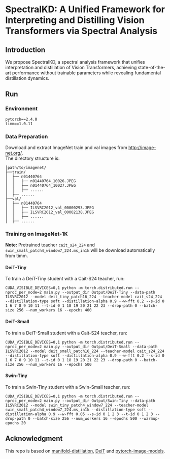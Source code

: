 # SpectralKD: A Unified Framework for Interpreting and Distilling Vision Transformers via Spectral Analysis

## Introduction

We propose SpectralKD, a spectral analysis framework that unifies interpretation and distillation of Vision Transformers, achieving state-of-the-art performance without trainable parameters while revealing fundamental distillation dynamics.

## Run

### Environment

```
pytorch==2.4.0
timm==1.0.11
```

### Data Preparation

Download and extract ImageNet train and val images from <http://image-net.org/>.  
The directory structure is:

```
│path/to/imagenet/
├──train/
│  ├── n01440764
│  │   ├── n01440764_10026.JPEG
│  │   ├── n01440764_10027.JPEG
│  │   ├── ......
│  ├── ......
├──val/
│  ├── n01440764
│  │   ├── ILSVRC2012_val_00000293.JPEG
│  │   ├── ILSVRC2012_val_00002138.JPEG
│  │   ├── ......
│  ├── ......
```

### Training on ImageNet-1K

**Note:** Pretrained teacher `cait_s24_224` and `swin_small_patch4_window7_224.ms_in1k` will be download automatically from timm.

#### DeiT-Tiny

To train a DeiT-Tiny student with a Cait-S24 teacher, run:

```Shell
CUDA_VISIBLE_DEVICES=0,1 python -m torch.distributed.run --nproc_per_node=2 main.py --output_dir Output/DeiT-Tiny --data-path ILSVRC2012 --model deit_tiny_patch16_224 --teacher-model cait_s24_224 --distillation-type soft --distillation-alpha 0.9 --w-fft 0.2 --s-id 0 1 6 7 8 9 10 11 --t-id 0 1 18 19 20 21 22 23 --drop-path 0 --batch-size 256 --num_workers 16 --epochs 400
```

#### DeiT-Small

To train a DeiT-Small student with a Cait-S24 teacher, run:

```Shell
CUDA_VISIBLE_DEVICES=0,1 python -m torch.distributed.run --nproc_per_node=2 main.py --output_dir Output/DeiT-Small --data-path ILSVRC2012 --model deit_small_patch16_224 --teacher-model cait_s24_224 --distillation-type soft --distillation-alpha 0.9 --w-fft 0.2 --s-id 0 1 6 7 8 9 10 11 --t-id 0 1 18 19 20 21 22 23 --drop-path 0 --batch-size 256 --num_workers 16 --epochs 500 
```

#### Swin-Tiny

To train a Swin-Tiny student with a Swin-Small teacher, run:

```Shell
CUDA_VISIBLE_DEVICES=0,1 python -m torch.distributed.run --nproc_per_node=2 main.py --output_dir Output/Swin-Tiny --data-path ILSVRC2012 --model swin_tiny_patch4_window7_224 --teacher-model swin_small_patch4_window7_224.ms_in1k --distillation-type soft --distillation-alpha 0.9 --w-fft 0.05 --s-id 0 1 2 3 --t-id 0 1 2 3 --drop-path 0 --batch-size 256 --num_workers 16 --epochs 500 --warmup-epochs 20
```

## Acknowledgment

This repo is based on [manifold-distillation](https://github.com/Hao840/manifold-distillation), [DeiT](https://github.com/facebookresearch/deit) and [pytorch-image-models](https://github.com/rwightman/pytorch-image-models).


